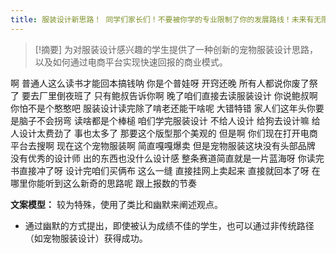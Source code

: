 ```yaml
---
title: 服装设计新思路！ 同学们家长们！不要被你学的专业限制了你的发展路线！未来有无限可能！留学 
---
```

 > [!摘要]
为对服装设计感兴趣的学生提供了一种创新的宠物服装设计思路，以及如何通过电商平台实现快速回报的商业模式。

啊
普通人这么读书才能回本搞钱呐
你是个普娃呀
开窍还晚
所有人都说你废了祭了
要去厂里倒夜班了
只有鲍叔告诉你啊
晚了咱们直接去读服装设计
你说鲍叔啊
你怕不是个憨憨吧
服装设计读完除了啃老还能干啥呢
大错特错
家人们这年头你要是脑子不会拐弯
读啥都是个棒槌
咱们学完服装设计
不给人设计
给狗去设计嘛
给人设计太费劲了
事也太多了
那要这个版型那个美观的
但是啊
你们现在打开电商平台去搜啊
现在这个宠物服装啊
简直嘎嘎爆卖
但是宠物服装这块没有头部品牌
没有优秀的设计师
出的东西也没什么设计感
整条赛道简直就是一片蓝海呀
你读完书直接冲了呀
设计完咱们买俩布
这么一缝
直接挂网上卖起来
直接就回本了呀
在哪里你能听到这么新奇的思路呢
跟上报数的节奏

**文案模型：**
较为特殊，使用了类比和幽默来阐述观点。

  - 通过幽默的方式提出，即使被认为成绩不佳的学生，也可以通过非传统路径（如宠物服装设计）获得成功。

